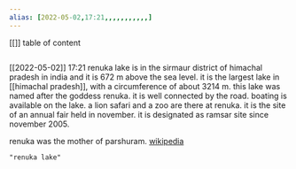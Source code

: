 ```yaml
---
alias: [2022-05-02,17:21,,,,,,,,,,,]
---
```

[[]]
table of content
```toc
```

[[2022-05-02]] 17:21
renuka lake is in the sirmaur district of himachal pradesh in india and it is 672 m above the sea level. it is the largest lake in [[himachal pradesh]], with a circumference of about 3214 m. this lake was named after the goddess renuka. it is well connected by the road. boating is available on the lake. a lion safari and a zoo are there at renuka. it is the site of an annual fair held in november. it is designated as ramsar site since november 2005.

renuka was the mother of parshuram.
[wikipedia](https://en.wikipedia.org/wiki/renuka%20lake)
```query
"renuka lake"
```